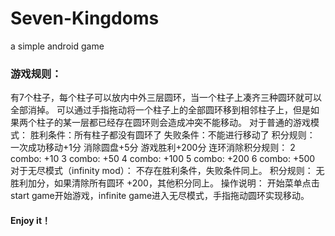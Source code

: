 # Seven-Kingdoms
a simple android game
### 游戏规则：
有7个柱子，每个柱子可以放内中外三层圆环，当一个柱子上凑齐三种圆环就可以全部消掉。
可以通过手指拖动将一个柱子上的全部圆环移到相邻柱子上，但是如果两个柱子的某一层都已经存在圆环则会造成冲突不能移动。
对于普通的游戏模式：
胜利条件：所有柱子都没有圆环了
失败条件：不能进行移动了
积分规则：
一次成功移动+1分
消除圆盘+5分
游戏胜利+200分
连环消除积分规则：
2 combo: +10 
3 combo: +50
4 combo: +100
5 combo: +200
6 combo: +500
对于无尽模式（infinity mod）：
不存在胜利条件，失败条件同上。
积分规则：
无胜利加分，如果清除所有圆环 +200，其他积分同上。
操作说明：
开始菜单点击start game开始游戏，infinite game进入无尽模式，手指拖动圆环实现移动。
#### Enjoy it！
